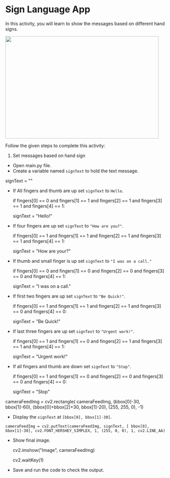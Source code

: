 Sign Language App
==========================================

In this activity, you will learn to show the messages based on different hand signs.


<img src= "https://media.slid.es/uploads/1525749/images/10511522/pcp.gif" width = "480" height = "320">


Follow the given steps to complete this activity:


1. Set messages based on hand sign

* Open main.py file.
*  Create a variable named `signText` to hold the text message.
 
  signText = ""

* If All fingers and thumb are up set `signText` to `Hello`.
 
  if fingers[0] == 0 and fingers[1] == 1 and fingers[2] == 1 and fingers[3] == 1 and fingers[4] == 1:
  
    signText = "Hello!"
    
* If four fingers are up set `signText` to `"How are you?"`.

  if fingers[0] == 1 and fingers[1] == 1 and fingers[2] == 1 and fingers[3] == 1 and fingers[4] == 1:
  
    signText = "How are your?"
    
* If thumb and small finger is up set `signText` to `"I was on a call."`
 
  if fingers[0] == 0 and fingers[1] == 0 and fingers[2] == 0 and fingers[3] == 0 and fingers[4] == 1:
  
    signText = "I was on a call."
    
* If first two fingers are up set `signText` to `"Be Quick!"`.
 
  if fingers[0] == 1 and fingers[1] == 1 and fingers[2] == 1 and fingers[3] == 0 and fingers[4] == 0:
  
    signText = "Be Quick!"
    
* If last three fingers are up set `signText` to `"Urgent work!"`.
 
  if fingers[0] == 1 and fingers[1] == 0 and fingers[2] == 1 and fingers[3] == 1 and fingers[4] == 1:
  
    signText = "Urgent work!"
    
* If all fingers and thumb are down set `signText` to `"Stop"`.
 
  if fingers[0] == 1 and fingers[1] == 0 and fingers[2] == 0 and fingers[3] == 0 and fingers[4] == 0:
  
    signText = "Stop"

cameraFeedImg = cv2.rectangle(
    cameraFeedImg, (bbox[0]-30, bbox[1]-60), (bbox[0]+bbox[2]+30, bbox[1]-20), (255, 255, 0), -1)
    
* Display the `signText` at `[bbox[0], bbox[1]-30]`.
 
`cameraFeedImg = cv2.putText(cameraFeedImg, signText, [
                            bbox[0], bbox[1]-30], cv2.FONT_HERSHEY_SIMPLEX, 1, (255, 0, 0), 1, cv2.LINE_AA)`

* Show final image.
 
     cv2.imshow("Image", cameraFeedImg)
     
    cv2.waitKey(1)
* Save and run the code to check the output.


